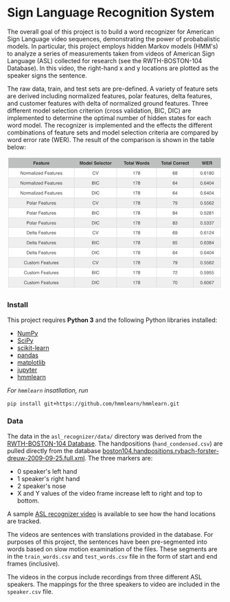 # Sign Language Recognition System  

The overall goal of this project is to build a word recognizer for American Sign Language video sequences, demonstrating the power of probabalistic models. In particular, this project employs hidden Markov models (HMM's) to analyze a series of measurements taken from videos of American Sign Language (ASL) collected for research (see the RWTH-BOSTON-104 Database). In this video, the right-hand x and y locations are plotted as the speaker signs the sentence.  

The raw data, train, and test sets are pre-defined. A variety of feature sets are derived including normalized features, polar features, delta features, and customer features with delta of normalized ground features. Three different model selection criterion (cross validation, BIC, DIC) are implemented to determine the optimal number of hidden states for each word model. The recognizer is implemented and the effects the different combinations of feature sets and model selection criteria are compared by word error rate (WER). The result of the comparison is shown in the table below:  

<img src="comparison.png" alt="Drawing" style="width: 500px;"/> 


### Install

This project requires **Python 3** and the following Python libraries installed:

- [NumPy](http://www.numpy.org/)
- [SciPy](https://www.scipy.org/)
- [scikit-learn](http://scikit-learn.org/0.17/install.html)
- [pandas](http://pandas.pydata.org/)
- [matplotlib](http://matplotlib.org/)
- [jupyter](http://ipython.org/notebook.html)
- [hmmlearn](http://hmmlearn.readthedocs.io/en/latest/)

*For `hmmlearn` insatllation, run*  
```sh
pip install git+https://github.com/hmmlearn/hmmlearn.git
```

### Data 

The data in the `asl_recognizer/data/` directory was derived from 
the [RWTH-BOSTON-104 Database](http://www-i6.informatik.rwth-aachen.de/~dreuw/database-rwth-boston-104.php). 
The handpositions (`hand_condensed.csv`) are pulled directly from 
the database [boston104.handpositions.rybach-forster-dreuw-2009-09-25.full.xml](boston104.handpositions.rybach-forster-dreuw-2009-09-25.full.xml). The three markers are:

*   0  speaker's left hand
*   1  speaker's right hand
*   2  speaker's nose
*   X and Y values of the video frame increase left to right and top to bottom.

A sample [ASL recognizer video](http://www-i6.informatik.rwth-aachen.de/~dreuw/download/021.avi) is available to see how the hand locations are tracked. 

The videos are sentences with translations provided in the database. For purposes of this project, the sentences have been pre-segmented into words based on slow motion examination of the files. These segments are in the `train_words.csv` and `test_words.csv` file in the form of start and end frames (inclusive).

The videos in the corpus include recordings from three different ASL speakers. The mappings for the three speakers to video are included in the `speaker.csv` file.
